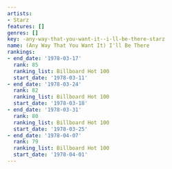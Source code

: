 ```yaml
---
artists:
- Starz
features: []
genres: []
key: -any-way-that-you-want-it--i-ll-be-there-starz
name: (Any Way That You Want It) I'll Be There
rankings:
- end_date: '1978-03-17'
  rank: 85
  ranking_list: Billboard Hot 100
  start_date: '1978-03-11'
- end_date: '1978-03-24'
  rank: 82
  ranking_list: Billboard Hot 100
  start_date: '1978-03-18'
- end_date: '1978-03-31'
  rank: 80
  ranking_list: Billboard Hot 100
  start_date: '1978-03-25'
- end_date: '1978-04-07'
  rank: 79
  ranking_list: Billboard Hot 100
  start_date: '1978-04-01'
---
```


